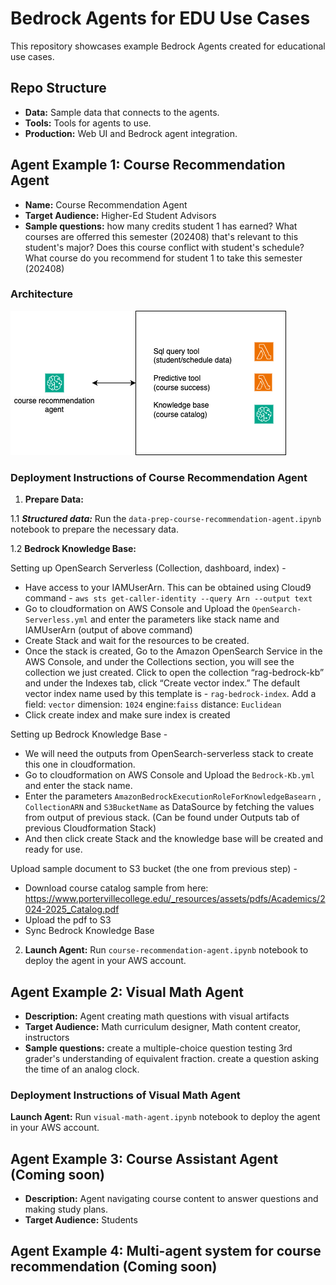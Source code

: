 # Bedrock Agents for EDU Use Cases

This repository showcases example Bedrock Agents created for educational use cases.

## Repo Structure

- **Data:** Sample data that connects to the agents.
- **Tools:** Tools for agents to use.
- **Production:** Web UI and Bedrock agent integration.

## Agent Example 1: Course Recommendation Agent

- **Name:** Course Recommendation Agent
- **Target Audience:** Higher-Ed Student Advisors
- **Sample questions:** how many credits student 1 has earned? What courses are offerred this semester (202408) that's relevant to this student's major? Does this course conflict with student's schedule? What course do you recommend for student 1 to take this semester (202408) 

### Architecture

![Course Recommendation Agent Architecture](image/course-recommendation-agent.png)

### Deployment Instructions of Course Recommendation Agent

1. **Prepare Data:** 

1.1 ***Structured data:*** Run the `data-prep-course-recommendation-agent.ipynb` notebook to prepare the necessary data.

1.2 **Bedrock Knowledge Base:** 

Setting up OpenSearch Serverless (Collection, dashboard, index) - 
- Have access to your IAMUserArn. This can be obtained using Cloud9 command - `aws sts get-caller-identity --query Arn --output text` 
- Go to cloudformation on AWS Console and Upload the `OpenSearch-Serverless.yml` and enter the parameters like stack name and IAMUserArn (output of above command)
- Create Stack and wait for the resources to be created. 
- Once the stack is created, Go to the Amazon OpenSearch Service in the AWS Console, and under the Collections section, you will see the collection we just created. Click to open the collection “rag-bedrock-kb” and under the Indexes tab, click “Create vector index.” The default vector index name used by this template is - `rag-bedrock-index`. Add a field: `vector` dimension: `1024` engine:`faiss` distance: `Euclidean`
- Click create index and make sure index is created

Setting up Bedrock Knowledge Base - 
- We will need the outputs from OpenSearch-serverless stack to create this one in cloudformation. 
- Go to cloudformation on AWS Console and Upload the `Bedrock-Kb.yml` and enter the stack name. 
- Enter the parameters  `AmazonBedrockExecutionRoleForKnowledgeBasearn` , `CollectionARN` and `S3BucketName` as DataSource by fetching the values from output of previous stack. (Can be found under Outputs tab of previous Cloudformation Stack)
- And then click create Stack and the knowledge base will be created and ready for use. 

Upload sample document to S3 bucket (the one from previous step) -
- Download course catalog sample from here: https://www.portervillecollege.edu/_resources/assets/pdfs/Academics/2024-2025_Catalog.pdf 
- Upload the pdf to S3
- Sync Bedrock Knowledge Base

2. **Launch Agent:** Run `course-recommendation-agent.ipynb` notebook to deploy the agent in your AWS account.

## Agent Example 2: Visual Math Agent
- **Description:** Agent creating math questions with visual artifacts
- **Target Audience:** Math curriculum designer, Math content creator, instructors
- **Sample questions:** create a multiple-choice question testing 3rd grader's understanding of equivalent fraction. create a question asking the time of an analog clock.

### Deployment Instructions of Visual Math Agent

**Launch Agent:** Run `visual-math-agent.ipynb` notebook to deploy the agent in your AWS account. 

## Agent Example 3: Course Assistant Agent (Coming soon)
- **Description:** Agent navigating course content to answer questions and making study plans.
- **Target Audience:** Students

## Agent Example 4: Multi-agent system for course recommendation (Coming soon)
